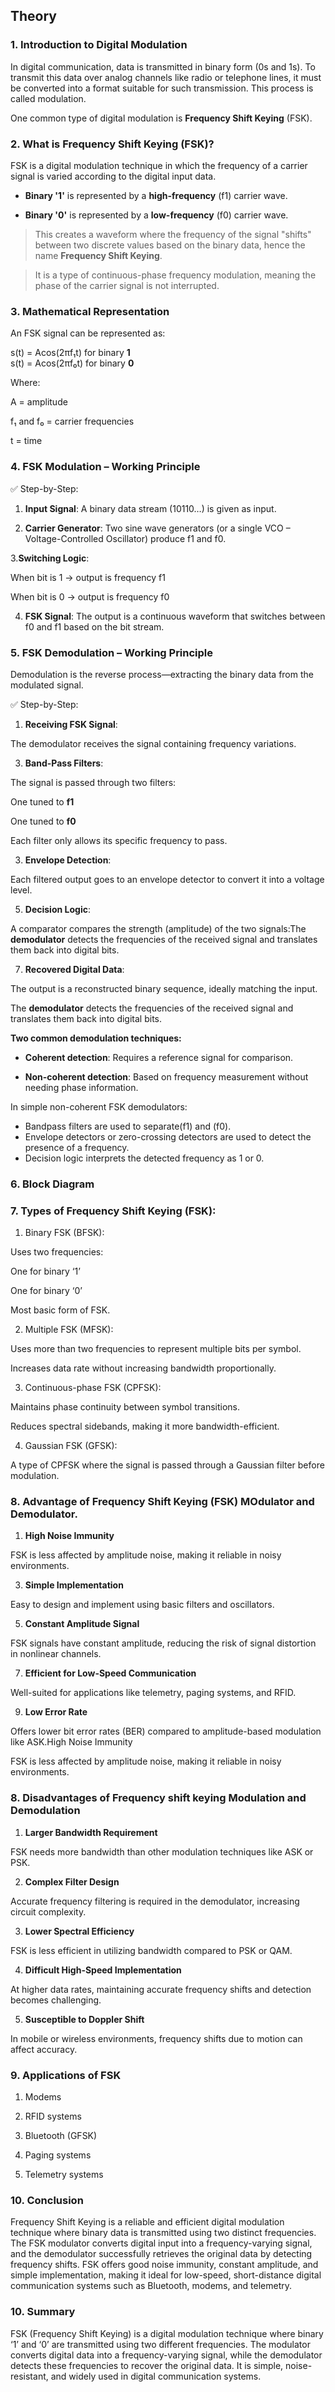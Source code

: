 ## Theory

### 1. Introduction to Digital Modulation

In digital communication, data is transmitted in binary form (0s and 1s). To transmit this data over analog channels like radio or telephone lines, it must be converted into a format suitable for such transmission. This process is called modulation.

One common type of digital modulation is **Frequency Shift Keying** (FSK).

### 2. What is Frequency Shift Keying (FSK)?

FSK is a digital modulation technique in which the frequency of a carrier signal is varied according to the digital input data.

- **Binary '1'** is represented by a **high-frequency** (f1)  carrier wave.
 
- **Binary '0'** is represented by a **low-frequency** (f0) carrier wave.
 
> This creates a waveform where the frequency of the signal "shifts" between two discrete values based on the binary data, hence the name **Frequency Shift Keying**.
 
> It is a type of continuous-phase frequency modulation, meaning the phase of the carrier signal is not interrupted.
 
### 3. Mathematical Representation

An FSK signal can be represented as:

s(t) = Acos(2πf₁t)  for binary **1**  
s(t) = Acos(2πf₀t)  for binary **0**

Where:

A = amplitude

f₁ and f₀ = carrier frequencies

t = time

### 4. FSK Modulation – Working Principle

✅ Step-by-Step:

1. **Input Signal**: A binary data stream (10110…) is given as input.

2. **Carrier Generator**: Two sine wave generators (or a single VCO – Voltage-Controlled Oscillator) produce f1 and f0.

3.**Switching Logic**:

When bit is 1 → output is frequency f1

When bit is 0 → output is frequency f0

4. **FSK Signal**: The output is a continuous waveform that switches between f0 and f1 based on the bit stream.
 
### 5. FSK Demodulation – Working Principle

Demodulation is the reverse process—extracting the binary data from the modulated signal.

✅ Step-by-Step:

1. **Receiving FSK Signal**:

The demodulator receives the signal containing frequency variations.

3. **Band-Pass Filters**:

The signal is passed through two filters:

One tuned to **f1**

One tuned to **f0**

Each filter only allows its specific frequency to pass.

3. **Envelope Detection**:
 
Each filtered output goes to an envelope detector to convert it into a voltage level.

5. **Decision Logic**:

A comparator compares the strength (amplitude) of the two signals:The **demodulator** detects the frequencies of the received signal and translates them back into digital bits.

7. **Recovered Digital Data**:
 
The output is a reconstructed binary sequence, ideally matching the input.

The **demodulator** detects the frequencies of the received signal and translates them back into digital bits.

**Two common demodulation techniques:**

- **Coherent detection**: Requires a reference signal for comparison.

- **Non-coherent detection**: Based on frequency measurement without needing phase information.

In simple non-coherent FSK demodulators:
- Bandpass filters are used to separate(f1) and (f0).
- Envelope detectors or zero-crossing detectors are used to detect the presence of a frequency.
- Decision logic interprets the detected frequency as 1 or 0.


### 6. Block Diagram 




### 7. Types of Frequency Shift Keying (FSK):

1. Binary FSK (BFSK):

Uses two frequencies:

One for binary ‘1’

One for binary ‘0’

Most basic form of FSK.

2. Multiple FSK (MFSK):

Uses more than two frequencies to represent multiple bits per symbol.

Increases data rate without increasing bandwidth proportionally.


3. Continuous-phase FSK (CPFSK):

Maintains phase continuity between symbol transitions.

Reduces spectral sidebands, making it more bandwidth-efficient.


4. Gaussian FSK (GFSK):

A type of CPFSK where the signal is passed through a Gaussian filter before modulation.

### 8. Advantage of Frequency Shift Keying (FSK) MOdulator and Demodulator.

1. **High Noise Immunity**

FSK is less affected by amplitude noise, making it reliable in noisy environments.


3. **Simple Implementation**

Easy to design and implement using basic filters and oscillators.


5. **Constant Amplitude Signal**
 
FSK signals have constant amplitude, reducing the risk of signal distortion in nonlinear channels.


7. **Efficient for Low-Speed Communication**

Well-suited for applications like telemetry, paging systems, and RFID.


9. **Low Error Rate**
 
Offers lower bit error rates (BER) compared to amplitude-based modulation like ASK.High Noise Immunity

FSK is less affected by amplitude noise, making it reliable in noisy environments.

### 8. Disadvantages of Frequency shift keying Modulation and Demodulation

1. **Larger Bandwidth Requirement**

FSK needs more bandwidth than other modulation techniques like ASK or PSK.

2.  **Complex Filter Design**

Accurate frequency filtering is required in the demodulator, increasing circuit complexity.

3.  **Lower Spectral Efficiency**

FSK is less efficient in utilizing bandwidth compared to PSK or QAM.

4.  **Difficult High-Speed Implementation**

At higher data rates, maintaining accurate frequency shifts and detection becomes challenging.

5.  **Susceptible to Doppler Shift**

In mobile or wireless environments, frequency shifts due to motion can affect accuracy.

### 9. Applications of FSK

1. Modems

2. RFID systems

3. Bluetooth (GFSK)

4. Paging systems

5. Telemetry systems
### 10. Conclusion
Frequency Shift Keying is a reliable and efficient digital modulation technique where binary data is transmitted using two distinct frequencies. The FSK modulator converts digital input into a frequency-varying signal, and the demodulator successfully retrieves the original data by detecting frequency shifts. FSK offers good noise immunity, constant amplitude, and simple implementation, making it ideal for low-speed, short-distance digital communication systems such as Bluetooth, modems, and telemetry.

### 10. Summary

FSK (Frequency Shift Keying) is a digital modulation technique where binary ‘1’ and ‘0’ are transmitted using two different frequencies. The modulator converts digital data into a frequency-varying signal, while the demodulator detects these frequencies to recover the original data. It is simple, noise-resistant, and widely used in digital communication systems.

